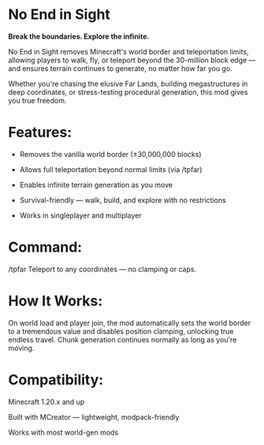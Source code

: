 # No End in Sight
**Break the boundaries. Explore the infinite.**

No End in Sight removes Minecraft's world border and teleportation limits, allowing players to walk, fly, or teleport beyond the 30-million block edge — and ensures terrain continues to generate, no matter how far you go.

Whether you're chasing the elusive Far Lands, building megastructures in deep coordinates, or stress-testing procedural generation, this mod gives you true freedom.

# Features:
 * Removes the vanilla world border (±30,000,000 blocks)

 * Allows full teleportation beyond normal limits (via /tpfar)

 * Enables infinite terrain generation as you move

 * Survival-friendly — walk, build, and explore with no restrictions

 * Works in singleplayer and multiplayer

# Command:
/tpfar <x> <y> <z>
Teleport to any coordinates — no clamping or caps.

# How It Works:
On world load and player join, the mod automatically sets the world border to a tremendous value and disables position clamping, unlocking true endless travel. Chunk generation continues normally as long as you're moving.

# Compatibility:
Minecraft 1.20.x and up

Built with MCreator — lightweight, modpack-friendly

Works with most world-gen mods

